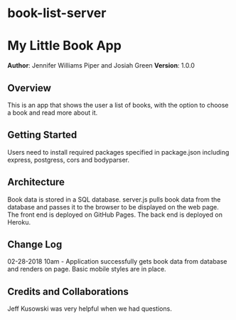 # book-list-server

# My Little Book App

**Author**: Jennifer Williams Piper and Josiah Green
**Version**: 1.0.0

## Overview
This is an app that shows the user a list of books, with the option to choose a book and read more about it.

## Getting Started
Users need to install required packages specified in package.json including express, postgress, cors and bodyparser.

## Architecture

Book data is stored in a SQL database. 
server.js pulls book data from the database and passes it to the browser to be displayed on the web page.
The front end is deployed on GitHub Pages. The back end is deployed on Heroku.

## Change Log


02-28-2018 10am - Application successfully gets book data from database and renders on page. Basic mobile styles are in place.

## Credits and Collaborations

Jeff Kusowski was very helpful when we had questions.